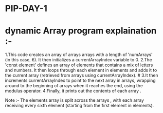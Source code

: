 # PIP-DAY-1
# dynamic Array program explaination :-
1.This code creates an array of arrays arrays with a length of 'numArrays' (in this case, 6). It then initializes a currentArrayIndex variable to 0.
2.The 'const element' defines an array of elements that contains a mix of letters and numbers. It then loops through each element in elements and adds it to the current array (retrieved from arrays using currentArrayIndex). # 3.It then increments currentArrayIndex to point to the next array in arrays, wrapping around to the beginning of arrays when it reaches the end, using the modulus operator.
4.Finally, it prints out the contents of each array .


Note :- The elements array is split across the arrays , with each array receiving every sixth element (starting from the first element in elements).
